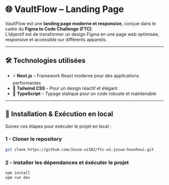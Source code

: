 # 🌐 VaultFlow – Landing Page  

VaultFlow est une **landing page moderne et responsive**, conçue dans le cadre du **Figma to Code Challenge (FTC)**.  
L’objectif est de transformer un design Figma en une page web optimisée, responsive et accessible sur différents appareils.  

---

## 🛠️ Technologies utilisées  

- ⚡ **Next.js** – Framework React moderne pour des applications performantes  
- 🎨 **Tailwind CSS** – Pour un design réactif et élégant  
- 📝 **TypeScript** – Typage statique pour un code robuste et maintenable  

---

## 🚀 Installation & Exécution en local  

Suivez ces étapes pour exécuter le projet en local :  

### 1 - Cloner le repository  
```bash
git clone https://github.com/Josue-ui582/ftc-w1-josue-hounhoui.git
```


### 2 - installer les dépendances et éxécuter le projet
```bash
npm install
npm run dev
```
